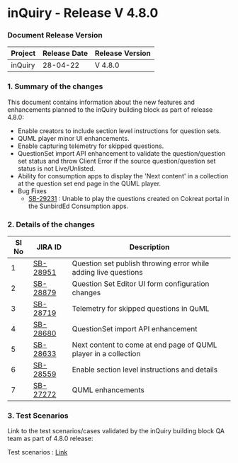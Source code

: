 # inQuiry - Release V 4.8.0

### Document Release Version

| Project | Release Date | Release Version |
| ------- | ------------ | --------------- |
| inQuiry | 28-04-22     | V 4.8.0         |

### **1. Summary of the changes**&#x20;

This document contains information about the new features and enhancements planned to the inQuiry building block as part of release 4.8.0:

* Enable creators to include section level instructions for question sets.
* QUML player minor UI enhancements.
* Enable capturing telemetry for skipped questions.
* QuestionSet import API enhancement to validate the question/question set status and throw Client Error if the source question/question set status is not Live/Unlisted.
* Ability for consumption apps to display the 'Next content' in a collection at the question set end page in the QUML player.
* Bug Fixes
  * [SB-29231](https://project-sunbird.atlassian.net/browse/SB-29231) : Unable to play the questions created on Cokreat portal in the SunbirdEd Consumption apps.

### 2. **Details of the changes**

<table><thead><tr><th data-type="number">SI No</th><th>JIRA ID</th><th>Description</th></tr></thead><tbody><tr><td>1</td><td><a href="https://project-sunbird.atlassian.net/browse/SB-28951">SB-28951</a></td><td>Question set publish throwing error while adding live questions</td></tr><tr><td>2</td><td><a href="https://project-sunbird.atlassian.net/browse/SB-28879">SB-28879</a></td><td>Question Set Editor UI form configuration changes</td></tr><tr><td>3</td><td><a href="https://project-sunbird.atlassian.net/browse/SB-28719">SB-28719</a></td><td>Telemetry for skipped questions in QuML</td></tr><tr><td>4</td><td><a href="https://project-sunbird.atlassian.net/browse/SB-28680">SB-28680</a></td><td>QuestionSet import API enhancement</td></tr><tr><td>5</td><td><a href="https://project-sunbird.atlassian.net/browse/SB-28633">SB-28633</a></td><td>Next content to come at end page of QUML player in a collection</td></tr><tr><td>6</td><td><a href="https://project-sunbird.atlassian.net/browse/SB-28559">SB-28559</a></td><td>Enable section level instructions and details</td></tr><tr><td>7</td><td><a href="https://project-sunbird.atlassian.net/browse/SB-27272">SB-27272</a></td><td>QUML enhancements</td></tr></tbody></table>

### 3. Test Scenarios

Link to the test scenarios/cases validated by the inQuiry building block QA team as part of 4.8.0 release:&#x20;

Test scenarios : [Link](https://project-sunbird.atlassian.net/wiki/spaces/SunbirdinQuiry/pages/3092611090/4.8+Test+Scenarios)

